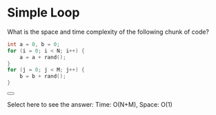 # Simple Loop

What is the space and time complexity of the following chunk of code?

```C++
int a = 0, b = 0;
for (i = 0; i < N; i++) {
    a = a + rand();
}
for (j = 0; j < M; j++) {
    b = b + rand();
}
```


<button class="section" target="comp-primer-simple-loop" show="Show next section" hide="Hide next section"></button>

<!--sec data-title="Answer" data-id="comp-primer-simple-loop" data-show=false ces-->

Select here to see the answer: Time: O(N+M), Space: O(1)

<!--endsec-->